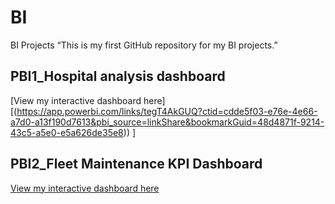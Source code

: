 # BI
BI Projects
“This is my first GitHub repository for my BI projects.”
## PBI1_Hospital analysis dashboard

[View my interactive dashboard here][(https://app.powerbi.com/links/tegT4AkGUQ?ctid=cdde5f03-e76e-4e66-a7d0-a13f190d7613&pbi_source=linkShare&bookmarkGuid=48d4871f-9214-43c5-a5e0-e5a626de35e8))
]
## PBI2_Fleet Maintenance KPI Dashboard


[View my interactive dashboard here](https://app.powerbi.com/links/Xn2knuLpMH?ctid=cdde5f03-e76e-4e66-a7d0-a13f190d7613&pbi_source=linkShare)
